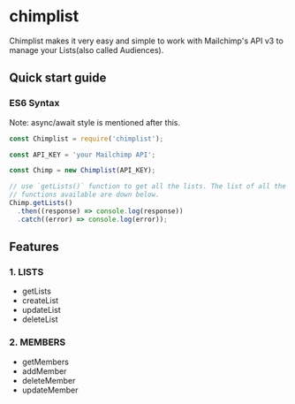 # chimplist

Chimplist makes it very easy and simple to work with Mailchimp's API v3 to manage your Lists(also called Audiences).

## Quick start guide

### ES6 Syntax

Note: async/await style is mentioned after this.

```js
const Chimplist = require('chimplist');

const API_KEY = 'your Mailchimp API';

const Chimp = new Chimplist(API_KEY);

// use `getLists()` function to get all the lists. The list of all the
// functions available are down below.
Chimp.getLists()
  .then((response) => console.log(response))
  .catch((error) => console.log(error));
```

## Features

### 1. LISTS

- getLists
- createList
- updateList
- deleteList

### 2. MEMBERS

- getMembers
- addMember
- deleteMember
- updateMember

```

```
